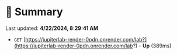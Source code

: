 # 📖 Summary
Last updated: **4/22/2024, 8:29:41 AM**

- `GET` [https://jupiterlab-render-0pdn.onrender.com/lab?](https://jupiterlab-render-0pdn.onrender.com/lab?) - **Up** (389ms)
